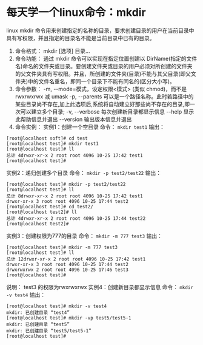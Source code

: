 # 每天学一个linux命令：mkdir

linux mkdir 命令用来创建指定的名称的目录，要求创建目录的用户在当前目录中具有写权限，并且指定的目录名不能是当前目录中已有的目录。
1. 命令格式：
mkdir [选项] 目录...
2. 命令功能：
通过 mkdir 命令可以实现在指定位置创建以 DirName(指定的文件名)命名的文件夹或目录。要创建文件夹或目录的用户必须对所创建的文件夹的父文件夹具有写权限。并且，所创建的文件夹(目录)不能与其父目录(即父文件夹)中的文件名重名，即同一个目录下不能有同名的(区分大小写)。
3. 命令参数：
  -m, --mode=模式，设定权限<模式> (类似 chmod)，而不是 rwxrwxrwx 减 umask
  -p, --parents  可以是一个路径名称。此时若路径中的某些目录尚不存在,加上此选项后,系统将自动建立好那些尚不存在的目录,即一次可以建立多个目录;
  -v, --verbose  每次创建新目录都显示信息
      --help   显示此帮助信息并退出
      --version  输出版本信息并退出
4. 命令实例：
实例1：创建一个空目录
命令：
`mkdir test1`
输出：
```
[root@localhost soft]# cd test
[root@localhost test]# mkdir test1
[root@localhost test]# ll
总计 4drwxr-xr-x 2 root root 4096 10-25 17:42 test1
[root@localhost test]#
```
实例2：递归创建多个目录
命令：
`mkdir -p test2/test22`
输出：
```
[root@localhost test]# mkdir -p test2/test22
[root@localhost test]# ll
总计 8drwxr-xr-x 2 root root 4096 10-25 17:42 test1
drwxr-xr-x 3 root root 4096 10-25 17:44 test2
[root@localhost test]# cd test2/
[root@localhost test2]# ll
总计 4drwxr-xr-x 2 root root 4096 10-25 17:44 test22
[root@localhost test2]#
```
实例3：创建权限为777的目录
命令：
`mkdir -m 777 test3`
输出：
```
[root@localhost test]# mkdir -m 777 test3
[root@localhost test]# ll
总计 12drwxr-xr-x 2 root root 4096 10-25 17:42 test1
drwxr-xr-x 3 root root 4096 10-25 17:44 test2
drwxrwxrwx 2 root root 4096 10-25 17:46 test3
[root@localhost test]#
```
说明：
test3 的权限为rwxrwxrwx
实例4：创建新目录都显示信息
命令：
`mkdir -v test4`
输出：
```
[root@localhost test]# mkdir -v test4
mkdir: 已创建目录 “test4”
[root@localhost test]# mkdir -vp test5/test5-1
mkdir: 已创建目录 “test5”
mkdir: 已创建目录 “test5/test5-1”
[root@localhost test]#
```

